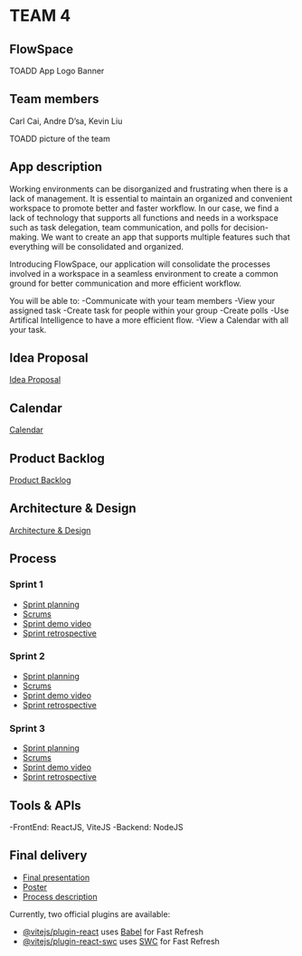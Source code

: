# TEAM 4

## FlowSpace

TOADD App Logo Banner

## Team members

Carl Cai, Andre D’sa, Kevin Liu

TOADD picture of the team

## App description

Working environments can be disorganized and frustrating when there is a lack of management. It is essential to maintain an organized and convenient workspace to promote better and faster workflow. In our case, we find a lack of technology that supports all functions and needs in a workspace such as task delegation, team communication, and polls for decision-making. We want to create an app that supports multiple features such that everything will be consolidated and organized. 

Introducing FlowSpace, our application will consolidate the processes involved in a workspace in a seamless environment to create a common ground for better communication and more efficient workflow. 

You will be able to:
  -Communicate with your team members 
  -View your assigned task
  -Create task for people within your group
  -Create polls
  -Use Artifical Intelligence to have a more efficient flow.
  -View a Calendar with all your task.

## Idea Proposal
[Idea Proposal](https://docs.google.com/document/d/12kb-L6TrMY1ZIbMzLFE-d7--DhrUgkdp/edit)

## Calendar
[Calendar](https://calendar.google.com/calendar/u/0?cid=aXZoMmU3NjhzMjRkdGlxZWYwcXZvbzhxcjBAZ3JvdXAuY2FsZW5kYXIuZ29vZ2xlLmNvbQ)

## Product Backlog
[Product Backlog]()

## Architecture & Design
[Architecture & Design]()

## Process

### Sprint 1

* [Sprint planning]()
* [Scrums]()
* [Sprint demo video]()
* [Sprint retrospective]()

### Sprint 2

* [Sprint planning]()
* [Scrums]()
* [Sprint demo video]()
* [Sprint retrospective]()

### Sprint 3

* [Sprint planning]()
* [Scrums]()
* [Sprint demo video]()
* [Sprint retrospective]()

## Tools & APIs
-FrontEnd: ReactJS, ViteJS
-Backend: NodeJS

## Final delivery

* [Final presentation]()
* [Poster]()
* [Process description]()

Currently, two official plugins are available:

- [@vitejs/plugin-react](https://github.com/vitejs/vite-plugin-react/blob/main/packages/plugin-react/README.md) uses [Babel](https://babeljs.io/) for Fast Refresh
- [@vitejs/plugin-react-swc](https://github.com/vitejs/vite-plugin-react-swc) uses [SWC](https://swc.rs/) for Fast Refresh
